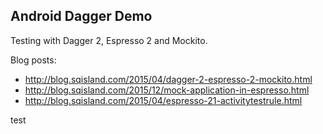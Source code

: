 Android Dagger Demo
-------------------

Testing with Dagger 2, Espresso 2 and Mockito.

Blog posts:
   * http://blog.sqisland.com/2015/04/dagger-2-espresso-2-mockito.html
   * http://blog.sqisland.com/2015/12/mock-application-in-espresso.html
   * http://blog.sqisland.com/2015/04/espresso-21-activitytestrule.html


test
